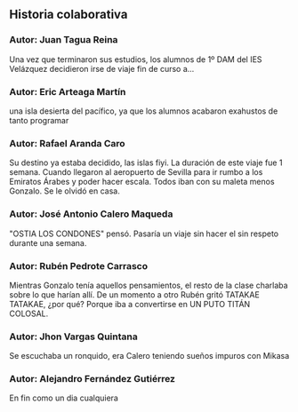 ## Historia colaborativa

### Autor: Juan Tagua Reina
Una vez que terminaron sus estudios, los alumnos de 1º DAM del IES Velázquez decidieron irse de viaje fin de curso a...

### Autor: Eric Arteaga Martín
 una isla desierta del pacífico, ya que los alumnos acabaron exahustos de tanto programar

### Autor: Rafael Aranda Caro
 Su destino ya estaba decidido, las islas fiyi. La duración de este viaje fue 1 semana. Cuando llegaron al aeropuerto de Sevilla para ir rumbo a los Emiratos Árabes y poder hacer escala. Todos iban con su maleta menos Gonzalo. Se le olvidó en casa.

### Autor: José Antonio Calero Maqueda
 "OSTIA LOS CONDONES" pensó. Pasaría un viaje sin hacer el sin respeto durante una semana.

### Autor: Rubén Pedrote Carrasco
Mientras Gonzalo tenía aquellos pensamientos, el resto de la clase charlaba sobre lo que harían allí. De un momento a otro Rubén gritó TATAKAE TATAKAE, ¿por qué? Porque iba a convertirse en UN PUTO TITÁN COLOSAL.

### Autor: Jhon Vargas Quintana
Se escuchaba un ronquido, era Calero teniendo sueños impuros con Mikasa

### Autor: Alejandro Fernández Gutiérrez
En fin como un dia cualquiera
